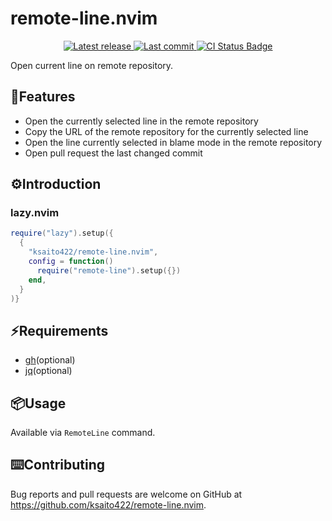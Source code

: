 # remote-line.nvim

<div align="center"><p>
  <a href="https://github.com/ksaito422/remote-line.nvim/releases/latest">
    <img alt="Latest release" src="https://img.shields.io/github/v/release/ksaito422/remote-line.nvim?style=for-the-badge&logo=startrek&color=C9CBFF&logoColor=D9E0EE&labelColor=302D41&include_prerelease&sort=semver" />
  </a>
  <a href="https://github.com/ksaito422/remote-line.nvim/pulse">
    <img alt="Last commit" src="https://img.shields.io/github/last-commit/ksaito422/remote-line.nvim?style=for-the-badge&logo=lightning&color=8bd5ca&logoColor=D9E0EE&labelColor=302D41"/>
  </a>
  <a href="https://github.com/ksaito422/remote-line.nvim/actions/workflows/test.yml">
    <img alt="CI Status Badge" src="https://img.shields.io/github/actions/workflow/status/ksaito422/remote-line.nvim/test.yml?style=for-the-badge&logo=github&color=8bd5ca&logoColor=D9E0EE&labelColor=302D41" />
  </a>
</div>

Open current line on remote repository.

## 🚀Features

- Open the currently selected line in the remote repository
- Copy the URL of the remote repository for the currently selected line
- Open the line currently selected in blame mode in the remote repository
- Open pull request the last changed commit


## ⚙️Introduction

### lazy.nvim
```lua
require("lazy").setup({
  {
    "ksaito422/remote-line.nvim",
    config = function()
      require("remote-line").setup({})
    end,
  }
)}
```

## ⚡️Requirements
- [gh](https://cli.github.com/)(optional)
- [jq](https://github.com/jqlang/jq)(optional)

## 📦Usage

Available via `RemoteLine` command.

## ⌨️Contributing

Bug reports and pull requests are welcome on GitHub at https://github.com/ksaito422/remote-line.nvim.
